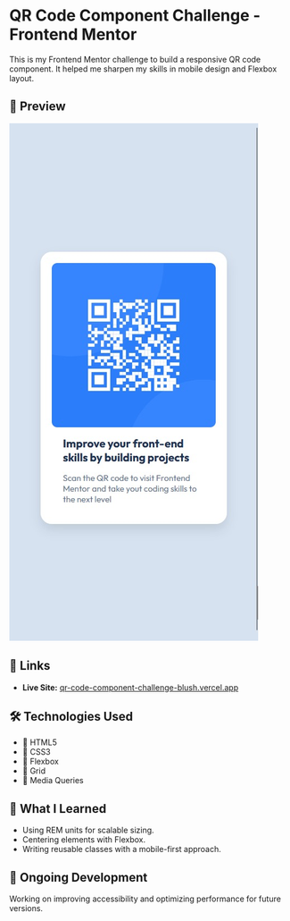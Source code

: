 # QR Code Component Challenge - Frontend Mentor

This is my Frontend Mentor challenge to build a responsive QR code component. It helped me sharpen my skills in mobile design and Flexbox layout.

## 📸 Preview

![Project Preview](img/screenshot.jpg)

## 🔗 Links

- **Live Site:** [qr-code-component-challenge-blush.vercel.app](https://qr-code-component-challenge-blush.vercel.app)

## 🛠️ Technologies Used

- 🧱 HTML5  
- 🎨 CSS3  
- 📱 Flexbox
- 📱 Grid
- 📱 Media Queries  

## 🧠 What I Learned

- Using REM units for scalable sizing.  
- Centering elements with Flexbox.  
- Writing reusable classes with a mobile-first approach.

## 🚀 Ongoing Development

Working on improving accessibility and optimizing performance for future versions.
